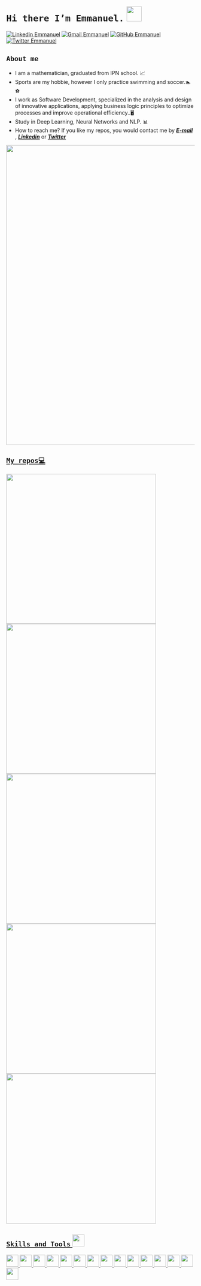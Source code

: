 # ``Hi there I’m Emmanuel.`` <img src = "https://raw.githubusercontent.com/MartinHeinz/MartinHeinz/master/wave.gif" width = 40px>
<p align='center'>

[![Linkedin Emmanuel](https://img.shields.io/badge/-Emmanuelprz-blue?style=flat-square&logo=Linkedin&logoColor=white&link=https://www.linkedin.com/in/emmanuelprz/)](https://www.linkedin.com/in/emmanuelprz/)
[![Gmail Emmanuel](https://img.shields.io/badge/-emmanuelprz17@gmail.com-c14438?style=flat-square&logo=Gmail&logoColor=white&link=mailito:emmanuelprz17@gmail.com)](mailto:emmanuelprz17@gmail.com)
[![GitHub Emmanuel](https://img.shields.io/github/followers/Emmanuelprz1400?label=follow&style=social)](https://twitter.com/Emmanuelprz17)
[![Twitter Emmanuel](https://img.shields.io/twitter/follow/Emmanuelprz17?style=social)](https://twitter.com/Emmanuelprz17)

## ``About me``
- I am a mathematician, graduated from IPN school. 📈
- Sports are my hobbie, however I only practice swimming and soccer.🏊⚽
- I work as Software Development, specialized in the analysis and design of innovative applications, applying business logic principles to optimize processes and improve operational efficiency..🖥️
- Study in Deep Learning, Neural Networks and NLP. 📊
- How to reach me? If you like my repos, you would contact me by _**[E-mail](mailto:emmanuelprz17@gmail.com)**_ , _**[Linkedin](https://www.linkedin.com/in/emmanuelprz)**_ or _**[Twitter](https://www.twitter.com/emmanuelprz17)**_ 

<p align="left">
  <a href="https://github.com/Emmanuelprz1400"><img width="800" src="https://github-profile-trophy.vercel.app/?username=Emmanuelprz1400&row=1&column=4&theme=algolia">

## ``My repos💻``

<p align="left">    
  <a href="https://github.com/Emmanuelprz1400/customer-classifier"><img width="400" src="https://github-readme-stats.vercel.app/api/pin/?username=Emmanuelprz1400&card_height=300&&repo=customer-classifier&langs_count=5&layout=compact&theme=algolia">    
 <a href="https://github.com/Emmanuelprz1400/classifier-reviews"><img width="400" src="https://github-readme-stats.vercel.app/api/pin/?username=Emmanuelprz1400&card_height=300&&repo=classifier-reviews&langs_count=5&layout=compact&theme=algolia">   
  <a href="https://github.com/Emmanuelprz1400/basket-fraud"><img width="400" src="https://github-readme-stats.vercel.app/api/pin/?username=Emmanuelprz1400&card_height=300&&repo=basket-fraud&langs_count=5&layout=compact&theme=algolia">  
  <a href="https://github.com/Emmanuelprz1400/cancer-classifier"><img width="400" src="https://github-readme-stats.vercel.app/api/pin/?username=Emmanuelprz1400&card_height=300&&repo=cancer-classifier&langs_count=5&layout=compact&theme=algolia">
  <a href="https://github.com/Emmanuelprz1400/linear-regression"><img width="400" src="https://github-readme-stats.vercel.app/api/pin/?username=Emmanuelprz1400&card_height=300&&repo=linear-regression&langs_count=5&layout=compact&theme=algolia">
  
  
  


## ``Skills and Tools`` <img src = "https://media2.giphy.com/media/QssGEmpkyEOhBCb7e1/giphy.gif?cid=ecf05e47a0n3gi1bfqntqmob8g9aid1oyj2wr3ds3mg700bl&rid=giphy.gif" width = 32px>
 

<img width ='32px' src ='https://raw.githubusercontent.com/rahulbanerjee26/githubAboutMeGenerator/main/icons/javascript.svg'>
<img width ='32px' src ='https://raw.githubusercontent.com/rahulbanerjee26/githubAboutMeGenerator/main/icons/python.svg'>
<img width ='32px' src ='https://raw.githubusercontent.com/rahulbanerjee26/githubAboutMeGenerator/main/icons/oracle.svg'>
<img width ='32px' src ='https://raw.githubusercontent.com/rahulbanerjee26/githubAboutMeGenerator/main/icons/scala.svg'>
<img width ='32px' src ='https://www.vectorlogo.zone/logos/apache_spark/apache_spark-ar21.svg'>
<img width ='32px' src ='https://www.vectorlogo.zone/logos/sqlite/sqlite-ar21.svg'>
<img width ='32px' src ='https://raw.githubusercontent.com/rahulbanerjee26/githubAboutMeGenerator/main/icons/typescript.svg'>
<img width ='32px' src ='https://raw.githubusercontent.com/rahulbanerjee26/githubAboutMeGenerator/main/icons/css.svg'> 
<img width ='32px' src ='https://raw.githubusercontent.com/rahulbanerjee26/githubAboutMeGenerator/main/icons/html.svg'>
<img width ='32px' src ='https://raw.githubusercontent.com/rahulbanerjee26/githubAboutMeGenerator/main/icons/nodejs.svg'>
<img width ='32px' src ='https://raw.githubusercontent.com/rahulbanerjee26/githubAboutMeGenerator/main/icons/reactjs.svg'>
<img width ='32px' src ='https://raw.githubusercontent.com/rahulbanerjee26/githubAboutMeGenerator/main/icons/bootstrap.svg'>
<img width ='32px' src ='https://raw.githubusercontent.com/rahulbanerjee26/githubAboutMeGenerator/main/icons/mongodb.svg'>
<img width ='32px' src ='https://raw.githubusercontent.com/rahulbanerjee26/githubAboutMeGenerator/main/icons/mocha.svg'>
<img width ='32px' src ='https://raw.githubusercontent.com/rahulbanerjee26/githubAboutMeGenerator/main/icons/npm.svg'>
